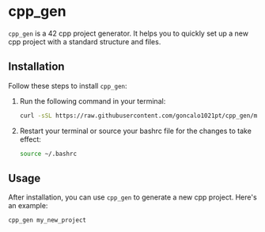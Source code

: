 # cpp_gen

`cpp_gen` is a 42 cpp project generator. It helps you to quickly set up a new cpp project with a standard structure and files.

## Installation

Follow these steps to install `cpp_gen`:

1. Run the following command in your terminal:
    ```bash
    curl -sSL https://raw.githubusercontent.com/goncalo1021pt/cpp_gen/main/install.sh | bash
    ```
2. Restart your terminal or source your bashrc file for the changes to take effect:
    ```bash
    source ~/.bashrc
    ```

## Usage

After installation, you can use `cpp_gen` to generate a new cpp project. Here's an example:

```bash
cpp_gen my_new_project